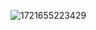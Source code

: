 
![1721655223429](https://github.com/user-attachments/assets/7c2f9843-a7da-4add-aaa2-d8126b1bed51)

<!---
pssujithgit/pssujithgit is a ✨ special ✨ repository because its `README.md` (this file) appears on your GitHub profile.
You can click the Preview link to take a look at your changes.
--->
